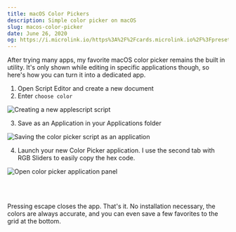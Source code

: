 ```yaml
---
title: macOS Color Pickers
description: Simple color picker on macOS
slug: macos-color-picker
date: June 26, 2020
og: https://i.microlink.io/https%3A%2F%2Fcards.microlink.io%2F%3Fpreset%3Dpaco%26title%3DmacOS%2520Color%2520Picker%26logo%3Dhttps%253A%252F%252Fbrand.paco.sh%252Fwhite-stroke.svg
---
```


After trying many apps, my favorite macOS color picker remains the built in
utility. It's only shown while editing in specific applications though, so
here's how you can turn it into a dedicated app.

1. Open Script Editor and create a new document
2. Enter `choose color`

![Creating a new applescript script](/blog/macos-color-picker/new-script.jpg)

3. Save as an Application in your Applications folder

![Saving the color picker script as an application](/blog/macos-color-picker/saving.png)

4. Launch your new Color Picker application. I use the second tab with RGB
   Sliders to easily copy the hex code.

![Open color picker application panel](/blog/macos-color-picker/panel.jpg)

<br />
<br />

Pressing escape closes the app. That's it. No installation necessary, the colors
are always accurate, and you can even save a few favorites to the grid at the
bottom.
